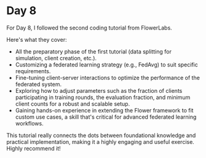 # Day 8

For Day 8, I followed the second coding tutorial from FlowerLabs.

Here's what they cover:

- All the preparatory phase of the first tutorial (data splitting for simulation, client creation, etc.).
- Customizing a federated learning strategy (e.g., FedAvg) to suit specific requirements.
- Fine-tuning client-server interactions to optimize the performance of the federated system.
- Exploring how to adjust parameters such as the fraction of clients participating in training rounds, the evaluation fraction, and minimum client counts for a robust and scalable setup.
- Gaining hands-on experience in extending the Flower framework to fit custom use cases, a skill that's critical for advanced federated learning workflows.

This tutorial really connects the dots between foundational knowledge and practical implementation, making it a highly engaging and useful exercise. Highly recommend it!

